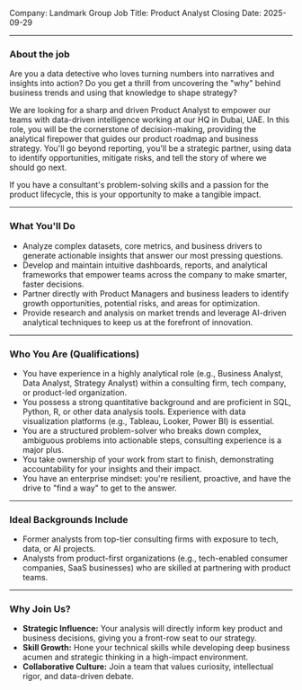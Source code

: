 Company: Landmark Group
Job Title: Product Analyst
Closing Date: 2025-09-29

---


### About the job

Are you a data detective who loves turning numbers into narratives and insights into action? Do you get a thrill from uncovering the "why" behind business trends and using that knowledge to shape strategy?

We are looking for a sharp and driven Product Analyst to empower our teams with data-driven intelligence working at our HQ in Dubai, UAE. In this role, you will be the cornerstone of decision-making, providing the analytical firepower that guides our product roadmap and business strategy. You'll go beyond reporting, you'll be a strategic partner, using data to identify opportunities, mitigate risks, and tell the story of where we should go next.

If you have a consultant's problem-solving skills and a passion for the product lifecycle, this is your opportunity to make a tangible impact.

---

### What You'll Do

* Analyze complex datasets, core metrics, and business drivers to generate actionable insights that answer our most pressing questions.
* Develop and maintain intuitive dashboards, reports, and analytical frameworks that empower teams across the company to make smarter, faster decisions.
* Partner directly with Product Managers and business leaders to identify growth opportunities, potential risks, and areas for optimization.
* Provide research and analysis on market trends and leverage AI-driven analytical techniques to keep us at the forefront of innovation.

---

### Who You Are (Qualifications)

* You have experience in a highly analytical role (e.g., Business Analyst, Data Analyst, Strategy Analyst) within a consulting firm, tech company, or product-led organization.
* You possess a strong quantitative background and are proficient in SQL, Python, R, or other data analysis tools. Experience with data visualization platforms (e.g., Tableau, Looker, Power BI) is essential.
* You are a structured problem-solver who breaks down complex, ambiguous problems into actionable steps, consulting experience is a major plus.
* You take ownership of your work from start to finish, demonstrating accountability for your insights and their impact.
* You have an enterprise mindset: you're resilient, proactive, and have the drive to "find a way" to get to the answer.

---

### Ideal Backgrounds Include

* Former analysts from top-tier consulting firms with exposure to tech, data, or AI projects.
* Analysts from product-first organizations (e.g., tech-enabled consumer companies, SaaS businesses) who are skilled at partnering with product teams.

---

### Why Join Us?

* **Strategic Influence:** Your analysis will directly inform key product and business decisions, giving you a front-row seat to our strategy.
* **Skill Growth:** Hone your technical skills while developing deep business acumen and strategic thinking in a high-impact environment.
* **Collaborative Culture:** Join a team that values curiosity, intellectual rigor, and data-driven debate.

